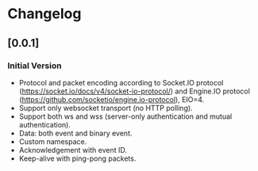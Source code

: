 # Changelog

## [0.0.1]

### Initial Version

- Protocol and packet encoding according to Socket.IO protocol (https://socket.io/docs/v4/socket-io-protocol/) and Engine.IO protocol (https://github.com/socketio/engine.io-protocol), EIO=4.
- Support only websocket transport (no HTTP polling).
- Support both ws and wss (server-only authentication and mutual authentication).
- Data: both event and binary event.
- Custom namespace.
- Acknowledgement with event ID.
- Keep-alive with ping-pong packets.
  